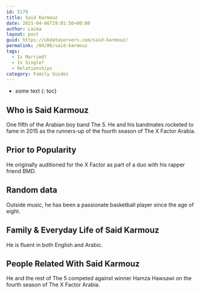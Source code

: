 ```yaml
---
id: 5179
title: Said Karmouz
date: 2021-04-06T19:01:56+00:00
author: Laima
layout: post
guid: https://ukdataservers.com/said-karmouz/
permalink: /04/06/said-karmouz
tags:
  - Is Married?
  - Is Single?
  - Relationships
category: Family Guides
---
```


* some text
{: toc}


## Who is Said Karmouz
                  
                  
                  
One fifth of the Arabian boy band The 5. He and his bandmates rocketed to fame in 2015 as the runners-up of the fourth season of The X Factor Arabia.
                  
              
            
              
            
                
                
                
## Prior to Popularity
                  
                  
                  
He originally auditioned for the X Factor as part of a duo with his rapper friend BMD.
                  
              
            
              
            
                
                
                
## Random data
                  
                  
                  
Outside music, he has been a passionate basketball player since the age of eight.
                  
              
            
              
            
                
                
                
## Family & Everyday Life of Said Karmouz
                  
                  
                  
He is fluent in both English and Arabic.
                  
              
            
              
            
                
                
                
## People Related With Said Karmouz
                  
                  
                  
He and the rest of The 5 competed against winner Hamza Hawsawi on the fourth season of The X Factor Arabia.
                  
              
            
              
            
                
              
            
              
              
            
            
              
            
          
          
          